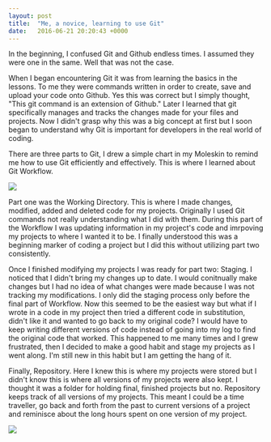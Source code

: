 ```yaml
---
layout: post
title:  "Me, a novice, learning to use Git"
date:   2016-06-21 20:20:43 +0000
---
```


In the beginning, I confused Git and Github endless times.  I assumed they were one in the same.  Well that was not the case.

When I began encountering Git it was from learning the basics in the lessons.  To me they were commands written in order to create, save and upload your code onto Github.  Yes this was correct but I simply thought, "This git command is an extension of Github."  Later I learned that git specifically manages and tracks the changes made for your files and projects.  Now I didn't grasp why this was a big concept at first but I soon began to understand why Git is important for developers in the real world of coding.  

There are three parts to Git, I drew a simple chart in my Moleskin to remind me how to use Git efficiently and effectively.  This is where I learned about Git Workflow.

<img  src="https://s20.postimg.org/seagujkt9/IMG_20160621_134832.jpg"/>

Part one was the Working Directory.  This is where I made changes, modified, added and deleted code for my projects.  Originally I used Git commands not really understanding what I did with them.  During this part of the Workflow I was updating information in my project's code and imrpoving my projects to where I wanted it to be.  I finally understood this was a beginning marker of coding a project but I did this without utilizing part two consistently.

Once I finished modifying my projects I was ready for part two: Staging.  I noticed that I didn't bring my changes up to date.  I would conitnually make changes but I had no idea of what changes were made because I was not tracking my modifications.  I only did the staging process only before the final part of Workflow.  Now this seemed to be the easiest way but what if I wrote in a code in my project then tried a different code in substitution, didn't like it and wanted to go back to my original code?  I would have to keep writing different versions of code instead of going into my log to find the original code that worked.  This happened to me many times and I grew frustrated, then I decided to make a good habit and stage my projects as I went along.  I'm still new in this habit but I am getting the hang of it.

Finally, Repository.  Here I knew this is where my projects were stored but I didn't know this is where all versions of my projects were also kept.  I thought it was a folder for holding final, finished projects but no.  Repository keeps track of all versions of my projects.  This meant I could be a time traveller, go back and forth from the past to current versions of a project and reminisce about the long hours spent on one version of my project.

<img src="https://s20.postimg.org/n3flc5a1p/git.png"/>
